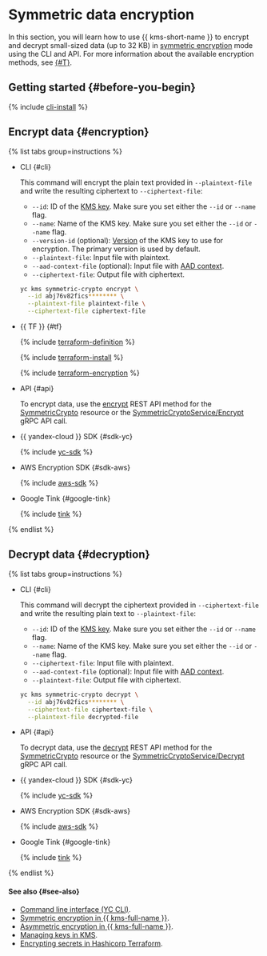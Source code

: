 # Symmetric data encryption

In this section, you will learn how to use {{ kms-short-name }} to encrypt and decrypt small-sized data (up to 32 KB) in [symmetric encryption](../concepts/symmetric-encryption.md) mode using the CLI and API. For more information about the available encryption methods, see [{#T}](../tutorials/encrypt/index.md).

## Getting started {#before-you-begin}

{% include [cli-install](../../_includes/cli-install.md) %}

## Encrypt data {#encryption}

{% list tabs group=instructions %}

- CLI {#cli}

  This command will encrypt the plain text provided in `--plaintext-file` and write the resulting ciphertext to `--ciphertext-file`:

  * `--id`: ID of the [KMS key](../concepts/key.md). Make sure you set either the `--id` or `--name` flag.
  * `--name`: Name of the KMS key. Make sure you set either the `--id` or `--name` flag.
  * `--version-id` (optional): [Version](../concepts/version.md) of the KMS key to use for encryption. The primary version is used by default.
  * `--plaintext-file`: Input file with plaintext.
  * `--aad-context-file` (optional): Input file with [AAD context](../concepts/symmetric-encryption.md#add-context).
  * `--ciphertext-file`: Output file with ciphertext.

  ```bash
  yc kms symmetric-crypto encrypt \
    --id abj76v82fics******** \
    --plaintext-file plaintext-file \
    --ciphertext-file ciphertext-file
  ```

- {{ TF }} {#tf}

  {% include [terraform-definition](../../_tutorials/_tutorials_includes/terraform-definition.md) %}

  {% include [terraform-install](../../_includes/terraform-install.md) %}

  {% include [terraform-encryption](../../_includes/kms/terraform-encryption.md) %}

- API {#api}

  To encrypt data, use the [encrypt](../../kms/api-ref/SymmetricCrypto/encrypt.md) REST API method for the [SymmetricCrypto](../../kms/api-ref/SymmetricCrypto/index.md) resource or the [SymmetricCryptoService/Encrypt](../../kms/api-ref/grpc/symmetric_crypto_service.md#Encrypt) gRPC API call.

- {{ yandex-cloud }} SDK {#sdk-yc}

  {% include [yc-sdk](../../_includes/kms/sdk-encypt.md) %}

- AWS Encryption SDK {#sdk-aws}

  {% include [aws-sdk](../../_includes/kms/aws-encypt.md) %}

- Google Tink {#google-tink}

  {% include [tink](../../_includes/kms/google-encypt.md) %}


{% endlist %}

## Decrypt data {#decryption}

{% list tabs group=instructions %}

- CLI {#cli}

  This command will decrypt the ciphertext provided in `--ciphertext-file` and write the resulting plain text to `--plaintext-file`:

  * `--id`: ID of the [KMS key](../concepts/key.md). Make sure you set either the `--id` or `--name` flag.
  * `--name`: Name of the KMS key. Make sure you set either the `--id` or `--name` flag.
  * `--ciphertext-file`: Input file with plaintext.
  * `--aad-context-file` (optional): Input file with [AAD context](../concepts/symmetric-encryption.md#add-context).
  * `--plaintext-file`: Output file with ciphertext.

  ```bash
  yc kms symmetric-crypto decrypt \
    --id abj76v82fics******** \
    --ciphertext-file ciphertext-file \
    --plaintext-file decrypted-file
  ```

- API {#api}

  To decrypt data, use the [decrypt](../../kms/api-ref/SymmetricCrypto/decrypt.md) REST API method for the [SymmetricCrypto](../../kms/api-ref/SymmetricCrypto/index.md) resource or the [SymmetricCryptoService/Decrypt](../../kms/api-ref/grpc/symmetric_crypto_service.md#Decrypt) gRPC API call.

- {{ yandex-cloud }} SDK {#sdk-yc}

  {% include [yc-sdk](../../_includes/kms/sdk-encypt.md) %}

- AWS Encryption SDK {#sdk-aws}

  {% include [aws-sdk](../../_includes/kms/aws-encypt.md) %}

- Google Tink {#google-tink}

  {% include [tink](../../_includes/kms/google-encypt.md) %}


{% endlist %}


#### See also {#see-also}

* [Command line interface (YC CLI)](../../cli).
* [Symmetric encryption in {{ kms-full-name }}](../concepts/symmetric-encryption.md).
* [Asymmetric encryption in {{ kms-full-name }}](../concepts/asymmetric-encryption.md).
* [Managing keys in KMS](./index.md).
* [Encrypting secrets in Hashicorp Terraform](../../kms/tutorials/terraform-secret.md).
